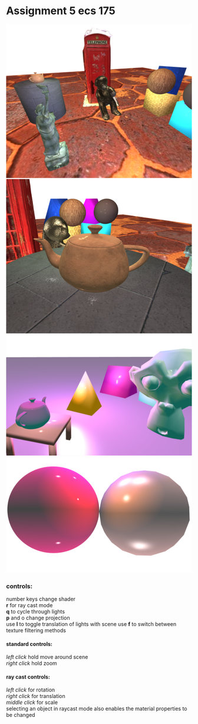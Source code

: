 # Assignment 5 ecs 175

![screenshot3!](./pictures/sc3.png)
![screenshot4!](./pictures/sc4.png)
![screenshot1!](./pictures/sc1.png)
![screenshot2!](./pictures/sc2.png)

### controls:

number keys change shader  
**r** for ray cast mode  
**q** to cycle through lights  
**p** and o change projection  
use **l** to toggle translation of lights with scene
use **f** to switch between texture filtering methods

#### standard controls:

_left click_ hold move around scene  
_right click_ hold zoom  

#### ray cast controls:

_left click_ for rotation  
_right click_ for translation  
_middle click_ for scale  
selecting an object in raycast mode also enables the material properties to be changed 
